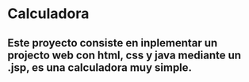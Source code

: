 # Calculadora

## Este proyecto consiste en inplementar un projecto web con html, css y java mediante un .jsp, es una calculadora muy simple.
